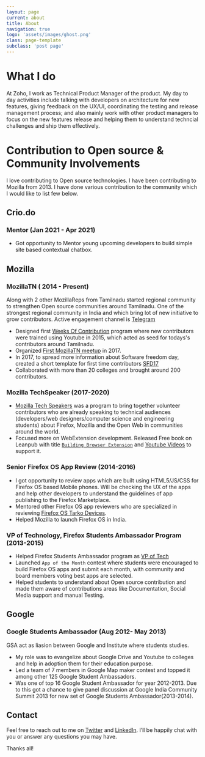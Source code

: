 ```yaml
---
layout: page
current: about
title: About
navigation: true
logo: 'assets/images/ghost.png'
class: page-template
subclass: 'post page'
---
```


# What I do

At Zoho, I work as Technical Product Manager of the product. My day to day activities include talking with developers on architecture for new features, giving feedback on the UX/UI, coordinating the testing and release management process; and also mainly work with other product managers to focus on the new features release and helping them to understand techncial challenges and ship them effectively.

# Contribution to Open source & Community Involvements

I love contributing to Open source technologies. I have been contributing to Mozilla from 2013.  I have done various contribution to the community which I would like to list few below.

## Crio.do 

### Mentor (Jan 2021 - Apr 2021)

- Got opportunity to Mentor young upcoming developers to build simple site based contextual chatbox.

## Mozilla
  
### MozillaTN ( 2014 - Present)

Along with 2 other MozillaReps from Tamilnadu started regional community to strengthen Open source communities around Tamilnadu. One of the strongest regional community in India and which bring lot of new initiative to grow contributors. Active engagement channel is [Telegram](https://t.me/mozillatnc)

  - Designed first [Weeks Of Contribution](https://vp7techie.wordpress.com/2015/06/24/weeks-of-contribution/) program where new contributors were trained using Youtube in 2015, which acted as seed for todays's contributors around Tamilnadu.
  - Organized [First MozillaTN meetup](https://vp7techie.wordpress.com/2017/02/24/mozillatn-first-meetup/) in 2017.
  - In 2017, to spread more information about Software freedom day, created a short template for first time contributors [SFD17](https://mozillatn.github.io/sfd17/)
  - Collaborated with more than 20 colleges and brought around 200 contributors. 

### Mozilla TechSpeaker (2017-2020)

  - [Mozilla Tech Speakers](https://wiki.mozilla.org/TechSpeakers) was a program to bring together volunteer contributors who are already speaking to technical audiences (developers/web designers/computer science and engineering students) about Firefox, Mozilla and the Open Web in communities around the world.  
  - Focused more on WebExtension development. Released Free book on Leanpub with title [`Building Browser Extension`](https://leanpub.com/mozwebext/) and [Youtube Videos](https://youtube.com/playlist?list=PLdIyyZgtQZ7CJR5XFB5xvZH0oaBIT_gTD) to support it.

### Senior Firefox OS App Review (2014-2016)
  
  - I got opportunity to review apps which are built using HTML5/JS/CSS for Firefox OS based Mobile phones. Will be checking the UX of the apps and help other developers to understand the guidelines of app publishing to the Firefox Marketplace. 
  - Mentored other Firefox OS app reviewers who are specialized in reviewing [Firefox OS Tarko Devices](https://wiki.mozilla.org/Firefox_OS/Tarako).
  - Helped Mozilla to launch Firefox OS in India.
  
  
### VP of Technology, Firefox Students Ambassador Program (2013-2015)

  - Helped Firefox Students Ambassador program as [VP of Tech](https://wiki.mozilla.org/StudentAmbassadors/ExecutiveBoard/Roles/2015)
  - Launched `App of the Month` contest where students were encouraged to build Firefox OS apps and submit each month, with community and board members voting best apps are selected.
  - Helped students to understand about Open source contribution and made them aware of contributions areas like Documentation, Social Media support and manual Testing.

## Google

### Google Students Ambassador (Aug 2012- May 2013)

GSA act as liasion between Google and Institute where students studies. 

- My role was to evangelize about Google Drive and Youtube to colleges and help in adoption them for their education purpose.
- Led a team of 7 members in Google Map maker contest and topped it among other 125 Google Student Ambassadors.
- Was one of top 16 Google Student Ambassador for year 2012-2013. Due to this got a chance to give panel discussion at Google India Community Summit 2013 for new set of Google Students Ambassador(2013-2014).

## Contact
Feel free to reach out to me on [Twitter](https://twitter.com/heyvp7) and [LinkedIn](https://www.linkedin.com/in/viswaprasathks/). I’ll be happily chat with you or answer any questions you may have.

Thanks all!
